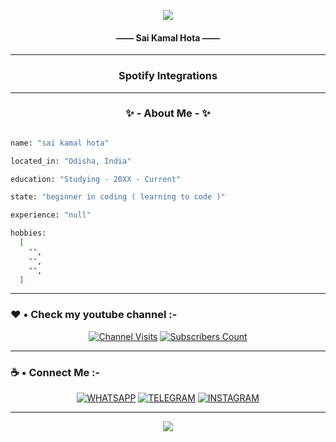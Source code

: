 <p align="center" style="font-style: MM Indento Italic;">
  <img src="https://capsule-render.vercel.app/api?text=Hey,%20Its%20Sai&animation=fadeIn&type=waving&height=100&color=gradient&section=header" />
  <h4 align="center">—— Sai Kamal Hota ——</h4>
</p>
    
- - - -

<h3 align="center">Spotify Integrations</h3>

- - - -

<h3 align="center">✨ - About Me - ✨</h3>


```sh

name: "sai kamal hota"

located_in: "Odisha, India"

education: "Studying - 20XX - Current"

state: "beginner in coding ( learning to code )"

experience: "null"

hobbies: 
  [
    "",
    "",
    "",
  ]

```

- - - -

### ❤️ • Check my youtube channel :-

<div align="center">

[![Channel Visits](https://img.shields.io/youtube/channel/views/UC48_jEvOzZSiKnSR4PjS_HQ?label=Channel%20Visits&style=social)]()
[![Subscribers Count](https://img.shields.io/youtube/channel/subscribers/UC48_jEvOzZSiKnSR4PjS_HQ?color=blue&label=Subs&logoColor=red&style=social)]()

</div>

- - - -

### ☕ • Connect Me :-   

<div align="center">   

[![WHATSAPP](https://img.shields.io/badge/WhatsApp-25D366?style=for-the-badge&logo=whatsapp&logoColor=white)](https://user-images.githubusercontent.com/112493972/232122947-9a9333b2-0bb3-4be4-9295-9317fae4c453.png)
[![TELEGRAM](https://img.shields.io/badge/Telegram-2CA5E0?style=for-the-badge&logo=telegram&logoColor=white)](<paste_your_telegram_dm_link_here>)
[![INSTAGRAM](https://img.shields.io/badge/Instagram-E4405F?style=for-the-badge&logo=instagram&logoColor=white)]()

</div>

- - - -

<p align="center" style="font-style: MM Indento Italic;">
  <img src="https://capsule-render.vercel.app/api?animation=fadeIn&type=waving&height=100&color=gradient&section=footer" />
</p>

